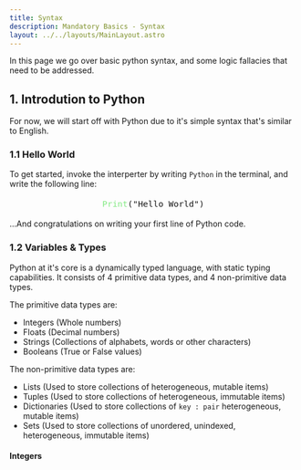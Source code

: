 ```yaml
---
title: Syntax
description: Mandatory Basics - Syntax
layout: ../../layouts/MainLayout.astro
---
```


In this page we go over basic python syntax, and some logic fallacies that need to be addressed.


## 1. Introdution to Python

For now, we will start off with Python due to it's simple syntax that's similar to English.

### 1.1 Hello World
To get started, invoke the interperter by writing ```Python``` in the terminal, and write the following line:<br><p style="text-align: center; font-size: 125%;"><span style="color: #85EA85"> ```Print```</span>```("Hello World")```</p>

...And congratulations on writing your first line of Python code.


### 1.2 Variables & Types

Python at it's core is a dynamically typed language, with static typing capabilities.
It consists of 4 primitive data types, and 4 non-primitive data types. 

The primitive data types are:
 * Integers (Whole numbers)
 * Floats (Decimal numbers)
 * Strings (Collections of alphabets, words or other characters)
 * Booleans (True or False values)

The non-primitive data types are:
 * Lists (Used to store collections of heterogeneous, mutable items)
 * Tuples (Used to store collections of heterogeneous, immutable items)
 * Dictionaries (Used to store collections of ```key : pair``` heterogeneous, mutable items)
 * Sets  (Used to store collections of unordered, unindexed, heterogeneous, immutable items)


 #### Integers
	
